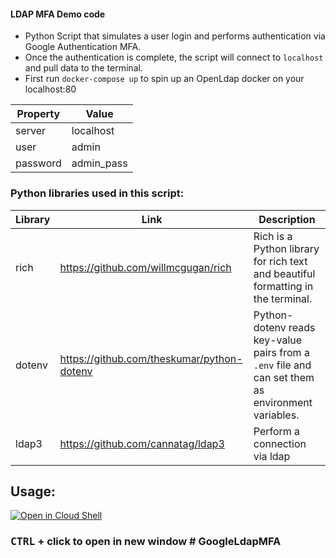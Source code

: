 #### LDAP MFA Demo code
- Python Script that simulates a user login and performs authentication via Google Authentication MFA.   
- Once the authentication is complete, the script will connect to `localhost` and pull data to the terminal.
- First run `docker-compose up` to spin up an OpenLdap docker on your localhost:80
 

Property  | Value
----------|---------------
server    | localhost
user      | admin
password  | admin_pass

### Python libraries used in this script:

Library           | Link                                          | Description
------------------|-----------------------------------------------|--------------------------------------------
rich              | https://github.com/willmcgugan/rich           | Rich is a Python library for rich text and beautiful formatting in the terminal.
dotenv            | https://github.com/theskumar/python-dotenv    | Python-dotenv reads key-value pairs from a `.env` file and can set them as environment variables.
ldap3             | https://github.com/cannatag/ldap3             | Perform a connection via ldap


## Usage:
[![Open in Cloud Shell](https://gstatic.com/cloudssh/images/open-btn.svg)](https://console.cloud.google.com/cloudshell/editor?cloudshell_git_repo=https://github.com/nirgeier/LdapMFA.git)
### **<kbd>CTRL</kbd> + click to open in new window**  ﻿# GoogleLdapMFA
